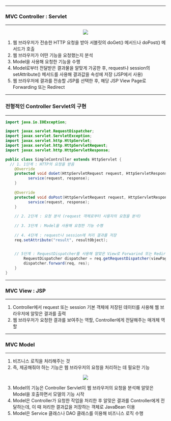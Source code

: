 -----
### MVC Controller : Servlet
-----
<div align ="center">
<img src ="https://github.com/sooyounghan/Web/assets/34672301/ff45a3f8-699e-4411-87ac-83170efdab41">
</div>

1. 웹 브라우저가 전송한 HTTP 요청을 받아 서블릿의 doGet() 메서드나 doPost() 메서드가 호출
2. 웹 브라우저가 어떤 기능을 요청했는지 분석
3. Model을 사용해 요청한 기능을 수행
4. Model로부터 전달받은 결과물을 알맞게 가공한 후, request나 session의 setAttribute() 메서드를 사용해 결과값을 속성에 저장 (JSP에서 사용)
5. 웹 브라우저에 결과를 전송할 JSP를 선택한 후, 해당 JSP View Page로 Forwarding 또는 Redirect

-----
### 전형적인 Controller Servlet의 구현
-----
```java
import java.io.IOException;

import javax.servlet.RequestDispatcher;
import javax.servlet.ServletException;
import javax.servlet.http.HttpServlet;
import javax.servlet.http.HttpServletRequest;
import javax.servlet.http.HttpServletResponse;

public class SimpleController extends HttpServlet {
  // 1. 1단계 : HTTP의 요청을 받음
  	@Override
  	protected void doGet(HttpServletRequest request, HttpServletResponse response) throws ServletException, IOException {
  		  service(request, response);
  	}
  	
  	@Override
  	protected void doPost(HttpServletRequest request, HttpServletResponse response) throws ServletException, IOException {
  		  service(request, response);
  	}
  	
    // 2. 2단계 : 요청 분석 (request 객체로부터 사용자의 요청을 분석)
  
    // 3. 3단계 : Model을 사용해 요청한 기능 수행
  
    // 4. 4단계 : request나 session에 처리 결과를 저장
  	req.setAttribute("result", resultObject);
  		

    // 5단계 : RequestDispatcher를 사용해 알맞은 View로 Forwarind 또는 Redirect
		RequestDispatcher dispatcher = req.getRequestDispatcher(viewPage);
		dispatcher.forward(req, res);
	}
}
```

-----
### MVC View : JSP
-----
1. Controller에서 request 또는 session 기본 객체에 저장된 데이터를 사용해 웹 브라우저에 알맞은 결과를 출력
2. 웹 브라우저가 요청한 결과를 보여주는 역할, Controller에게 전달해주는 매개체 역할

-----
### MVC Model
-----
1. 비즈니스 로직을 처리해주는 것
2. 즉, 제공해줘야 하는 기능은 웹 브라우저의 요청을 처리하는 데 필요한 기능
<div align ="center">
<img src = "https://github.com/sooyounghan/Web/assets/34672301/5d7e3507-bb33-44ce-8b93-b82035b9ff95">
</div>

3. Model의 기능은 Controller Servlet이 웹 브라우저의 요청을 분석해 알맞은 Model을 호출하면서 모델의 기능 시작
4. Model은 Controller가 요청한 작업을 처리한 후 알맞은 결과를 Controller에게 전달하는데, 이 때 처리한 결과값을 저장하는 객체로 JavaBean 이용
5. Model은 Service 클래스나 DAO 클래스를 이용해 비즈니스 로직 수행

